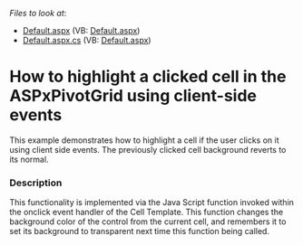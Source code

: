 <!-- default file list -->
*Files to look at*:

* [Default.aspx](./CS/Q154045/Default.aspx) (VB: [Default.aspx](./VB/Q154045/Default.aspx))
* [Default.aspx.cs](./CS/Q154045/Default.aspx.cs) (VB: [Default.aspx](./VB/Q154045/Default.aspx))
<!-- default file list end -->
# How to highlight a clicked cell in the ASPxPivotGrid using client-side events


<p>This example demonstrates how to highlight a cell if the user clicks on it using client side events. The previously clicked cell background reverts to its normal.</p>


<h3>Description</h3>

<p>This functionality is implemented via the Java Script function invoked within the onclick event handler of the Cell Template. This function changes the background color of the control from the current cell, and remembers it to set its background to transparent next time this function being called.</p>

<br/>


